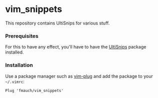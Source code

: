 # vim_snippets
This repository contains UltiSnips for various stuff.

### Prerequisites
For this to have any effect, you'll have to have the [UltiSnips](https://github.com/SirVer/ultisnips) package installed.

### Installation
Use a package manager such as [vim-plug](https://github.com/junegunn/vim-plug) and add the package
to your `~/.vimrc`:

```
Plug 'fmauch/vim_snippets'
```
